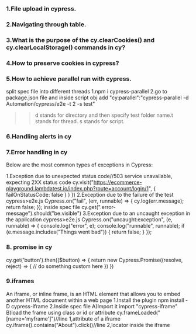 ### 1.File upload in cypress.
### 2.Navigating through table.
### 3.What is the purpose of the cy.clearCookies() and cy.clearLocalStorage() commands in cy?
### 4.How to preserve cookies in cypress?
### 5.How to achieve parallel run with cypress.
split spec file into different threads
1.npm i cypress-parallel
2.go to package.json file and inside script obj add "cy:parallel":"cypress-parallel -d Automation/cypress/e2e -t 2 -s test" 
>>d stands for directory and then specify test folder name.t stands for thread. s stands for script.
### 6.Handling alerts in cy
### 7.Error handling in cy
Below are the most common types of exceptions in Cypress:

1.Exception due to unexpected status code//503 service unavailable, expecting 2XX status code
cy.visit("https://ecommerce-playground.lambdatest.io/index.php?route=account/login/1", { failOnStatusCode: false } ) 
}) 
2.Exception due to the failure of the test
cypress>e2e.js
 Cypress.on("fail", (err, runnable) => {
    cy.log(err.message);
    return false;
  });
  inside spec file
   cy.get(".error-message").should("be.visible")
3.Exception due to an uncaught exception in the application
cypress>e2e.js
Cypress.on("uncaught:exception", (e, runnable) => {
console.log("error", e);
console.log("runnable", runnable);
if (e.message.includes("Things went bad")) {
return false;
}
});
### 8. promise in cy
cy.get('button').then(($button) => {
  return new Cypress.Promise((resolve, reject) => {
    // do something custom here
  })
})
### 9.iframes
An iframe, or inline frame, is an HTML element that allows you to embed another HTML document within a web page
1.Install the plugin npm install -D cypress-iframe
2.Inside spec file
A)Import it
import "cypress-iframe"
B)load the frame using class or id or attribute
cy.frameLoaded("[name='myframe']")//line 1,attribute of a iframe
cy.iframe().contains("About").click()//line 2,locator inside the iframe
